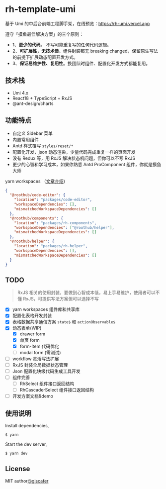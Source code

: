 # rh-template-umi

基于 Umi 的中后台前端工程脚手架，在线预览：https://rh-umi.vercel.app

遵守「摸鱼最佳解决方案」的三个原则：

- 1、**更少的代码**。 不写可能重复写的任何代码逻辑。
- 2、**可扩展性，无技术债**。组件封装都无 breaking changed，保留原生写法的前提下扩展动态配置开发方式。
- 3、**保证易维护性、复用性**。换团队时组件、配置化开发方式都能复用。

## 技术栈

- Umi 4.x
- React18 + TypeScript + RxJS
- @ant-design/charts

## 功能特点

- 自定义 Sidebar 菜单
- 内置常用组件
- Antd 样式覆写 `styles/reset/*`
- 配置化开发，json 动态渲染，少量代码完成重复一样的页面开发
- 没有 Redux 等，用 RxJS 解决状态机问题，但你可以不写 RxJS
- 更少的心智和学习成本，如果你熟悉 Antd ProComponent 组件，你就是摸鱼大师

yarn workspaces （[文章介绍](https://juejin.cn/post/7011024137707585544))

```json
{
  "@roothub/code-editor": {
    "location": "packages/code-editor",
    "workspaceDependencies": [],
    "mismatchedWorkspaceDependencies": []
  },
  "@roothub/components": {
    "location": "packages/rh-components",
    "workspaceDependencies": ["@roothub/helper"],
    "mismatchedWorkspaceDependencies": []
  },
  "@roothub/helper": {
    "location": "packages/rh-helper",
    "workspaceDependencies": [],
    "mismatchedWorkspaceDependencies": []
  }
}
```

## TODO

> RxJS 相关的使用封装，要做到心智成本低，易上手易维护，使用者可以不懂 RxJS，可提供写法方案但可以选择不写

- [x] yarn workspaces 组件库和共享库
- [x] 配置化表格开发封装
- [x] 表格数据共享通信方案 `state$` 和 `actionObservable$`
- [x] 动态表单(WIP)
  - [x] drawer form
  - [x] 单页 form
  - [x] form-item 代码优化
  - [ ] modal form (需测试)
- [ ] workflow 灵活写法扩展
- [ ] RxJS 封装全局数据状态管理
- [ ] Json 配置化块级代码生成工具开发
- [ ] 组件完善
  - [ ] RhSelect 组件接口返回结构
  - [ ] RhCascaderSelect 组件接口返回结构
- [ ] 开发方案文档&demo

## 使用说明

Install dependencies,

```bash
$ yarn
```

Start the dev server,

```bash
$ yarn dev
```

## License

MIT author[@giscafer](https://giscafer.com)
